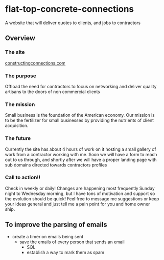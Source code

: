 # flat-top-concrete-connections
A website that will deliver quotes to clients, and jobs to contractors
## Overview
### The site
[constructingconnections.com](http://constructingconnections.com)

### The purpose
Offload the need for contractors to focus on networking and deliver quality artisans to the doors of non commercial clients

### The mission
Small business is the foundation of the American economy. Our mission is to be the fertilizer for small businesses by providing the nutrients of client acquisition.

### The future
Currently the site has about 4 hours of work on it hosting a small gallery of work from a contractor working with me. Soon we will have a form to reach out to us through, and shortly after we will have a proper landing page with sub domains directed towards contractors profiles

### Call to action!!
Check in weekly or daily! Changes are happening most frequently Sunday night to Wednesday morning, but I have tons of motivation and support so the evolution should be quick! Feel free to message me suggestions or keep your ideas general and just tell me a pain point for you and home owner ship.


## To improve the parsing of emails
 - create a timer on emails being sent
    - save the emails of every person that sends an email 
        - SQL
        - establish a way to mark them as spam